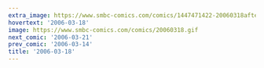 ```yaml
---
extra_image: https://www.smbc-comics.com/comics/1447471422-20060318after.png
hovertext: '2006-03-18'
image: https://www.smbc-comics.com/comics/20060318.gif
next_comic: '2006-03-21'
prev_comic: '2006-03-14'
title: '2006-03-18'
---
```



